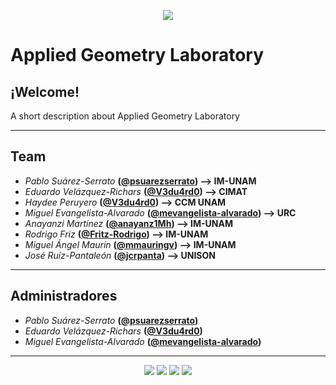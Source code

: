 <p align="center">
   <img src="https://avatars.githubusercontent.com/u/57973110?s=400&u=0eaba53235f986d782982683c1c9392154d7419d&v=4">
</p>

#  Applied Geometry Laboratory

## ¡Welcome!

A short description about Applied Geometry Laboratory

_____

## Team

 * *Pablo Suárez-Serrato* **([@psuarezserrato](https://github.com/psuarezserrato)) --> IM-UNAM**
 * *Eduardo Velázquez-Richars* **([@V3du4rd0](https://github.com/V3du4rd0)) --> CIMAT**
 * *Haydee Peruyero* **([@V3du4rd0](https://github.com/HaydeePeruyero)) --> CCM UNAM**   
 * *Miguel Evangelista-Alvarado* **([@mevangelista-alvarado](https://github.com/mevangelista-alvarado)) --> URC**
 * *Anayanzi Martínez* **([@anayanz1Mh](https://github.com/anayanz1Mh)) --> IM-UNAM**
 * *Rodrigo Friz* **([@Fritz-Rodrigo](https://github.com/Fritz-Rodrigo)) --> IM-UNAM**
 * *Miguel Ángel Maurin* **([@mmauringv](https://github.com/mmauringv)) --> IM-UNAM**
 * *José Ruíz-Pantaleón* **([@jcrpanta](https://github.com/jcrpanta)) --> UNISON**

_____

## Administradores

 * *Pablo Suárez-Serrato* **([@psuarezserrato](https://github.com/psuarezserrato))**
 * *Eduardo Velázquez-Richars* **([@V3du4rd0](https://github.com/V3du4rd0))**
 * *Miguel Evangelista-Alvarado* **([@mevangelista-alvarado](https://github.com/mevangelista-alvarado))**

_____
<p align="center">
  <img src="https://github.com/appliedgeometry/.github/assets/28746720/5a21175f-0397-4b39-afc2-4fa5614648f8">
       
  <img src="https://github.com/appliedgeometry/.github/assets/28746720/81cb4cba-71b9-46af-a323-46d9035978d6">
       
  <img src="https://www.matmor.unam.mx/themes/custom/basis/img/logos-footer-ccm.png">

  <img src="https://github.com/appliedgeometry/.github/assets/28746720/13af1203-a560-4813-975e-425a141919ab">
</p>



